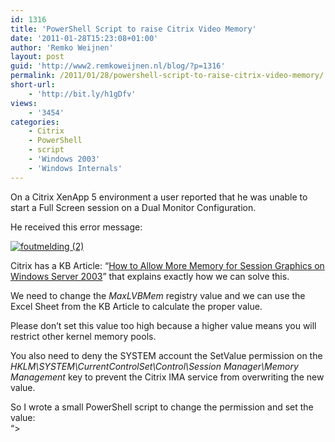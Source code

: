 ```yaml
---
id: 1316
title: 'PowerShell Script to raise Citrix Video Memory'
date: '2011-01-28T15:23:08+01:00'
author: 'Remko Weijnen'
layout: post
guid: 'http://www2.remkoweijnen.nl/blog/?p=1316'
permalink: /2011/01/28/powershell-script-to-raise-citrix-video-memory/
short-url:
    - 'http://bit.ly/h1gDfv'
views:
    - '3454'
categories:
    - Citrix
    - PowerShell
    - script
    - 'Windows 2003'
    - 'Windows Internals'
---
```


On a Citrix XenApp 5 environment a user reported that he was unable to start a Full Screen session on a Dual Monitor Configuration.

He received this error message:

[![foutmelding (2)](http://192.168.40.25:8081/wp-content/uploads/2011/01/foutmelding-2_thumb.png "foutmelding (2)")](http://192.168.40.25:8081/wp-content/uploads/2011/01/foutmelding-2.png)

Citrix has a KB Article: “[How to Allow More Memory for Session Graphics on Windows Server 2003](http://support.citrix.com/article/CTX114497)” that explains exactly how we can solve this.

We need to change the *MaxLVBMem* registry value and we can use the Excel Sheet from the KB Article to calculate the proper value.

Please don’t set this value too high because a higher value means you will restrict other kernel memory pools.

You also need to deny the SYSTEM account the SetValue permission on the *HKLM\\SYSTEM\\CurrentControlSet\\Control\\Session Manager\\Memory Management* key to prevent the Citrix IMA service from overwriting the new value.

So I wrote a small PowerShell script to change the permission and set the value:  
“&gt;